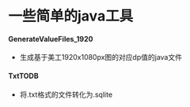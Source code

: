 # 一些简单的java工具

#### GenerateValueFiles_1920
* 生成基于美工1920x1080px图的对应dp值的java文件

#### TxtTODB
* 将.txt格式的文件转化为.sqlite
